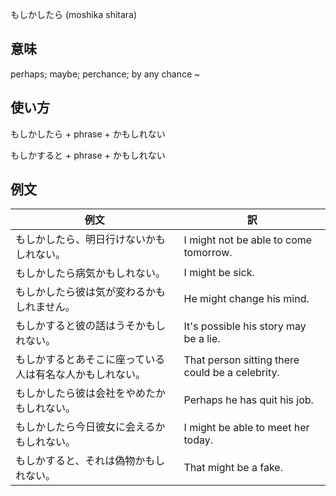 もしかしたら (moshika shitara)

## 意味

perhaps; maybe; perchance; by any chance ~

## 使い方

もしかしたら    +   phrase + かもしれない

もしかすると	+   phrase + かもしれない

## 例文

|例文|訳|
| --- | --- |
|もしかしたら、明日行けないかもしれない。|I might not be able to come tomorrow.|
|もしかしたら病気かもしれない。|I might be sick.|
|もしかしたら彼は気が変わるかもしれません。|He might change his mind.|
|もしかすると彼の話はうそかもしれない。|It's possible his story may be a lie.|
|もしかするとあそこに座っている人は有名な人かもしれない。|That person sitting there could be a celebrity.|
|もしかしたら彼は会社をやめたかもしれない。|Perhaps he has quit his job.|
|もしかしたら今日彼女に会えるかもしれない。|I might be able to meet her today.|
|もしかすると、それは偽物かもしれない。|That might be a fake.|
